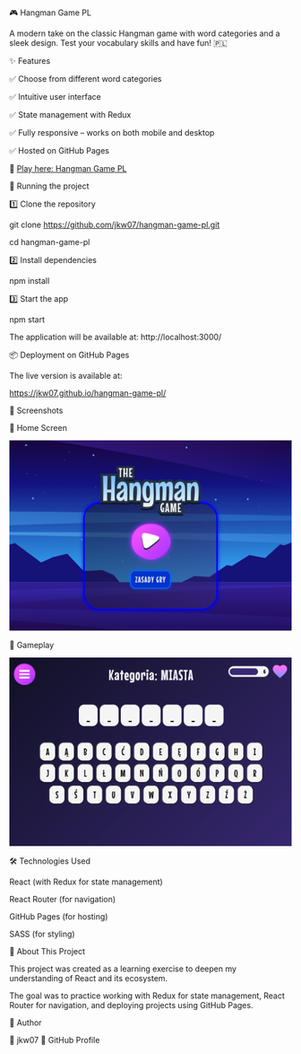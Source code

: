 🎮 Hangman Game PL

A modern take on the classic Hangman game with word categories and a sleek design. Test your vocabulary skills and have fun! 🇵🇱

✨ Features

✅ Choose from different word categories

✅ Intuitive user interface

✅ State management with Redux

✅ Fully responsive – works on both mobile and desktop

✅ Hosted on GitHub Pages

🔗 [Play here: Hangman Game PL](https://jkw07.github.io/hangman-game-pl/)

🚀 Running the project

1️⃣ Clone the repository

git clone https://github.com/jkw07/hangman-game-pl.git

cd hangman-game-pl

2️⃣ Install dependencies

npm install

3️⃣ Start the app

npm start

The application will be available at: http://localhost:3000/

📦 Deployment on GitHub Pages

The live version is available at:

https://jkw07.github.io/hangman-game-pl/

📸 Screenshots

🔹 Home Screen

![Home Screenshot](https://raw.githubusercontent.com/jkw07/hangman-game-pl/main/screenshots/home.png)

🔹 Gameplay

![Game Screenshot](https://raw.githubusercontent.com/jkw07/hangman-game-pl/main/screenshots/game.png)

🛠 Technologies Used

React (with Redux for state management)

React Router (for navigation)

GitHub Pages (for hosting)

SASS (for styling)

🎯 About This Project

This project was created as a learning exercise to deepen my understanding of React and its ecosystem.

The goal was to practice working with Redux for state management, React Router for navigation, and deploying projects using GitHub Pages.

🙌 Author

👤 jkw07
📌 GitHub Profile
